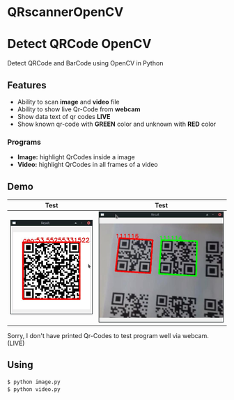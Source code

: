 # QRscannerOpenCV
# Detect QRCode OpenCV

Detect QRCode and BarCode using OpenCV in Python

## Features

- Ability to scan **image** and **video** file
- Ability to show live Qr-Code from **webcam**
- Show data text of qr codes **LIVE**
- Show known qr-code with **GREEN** color and unknown with **RED** color

### Programs

- **Image:** highlight QrCodes inside a image
- **Video:** highlight QrCodes in all frames of a video

## Demo

| Test | Test |
| -------------- | -------------- |
| ![](demo1.jpg) | ![](demo3.jpg) |

Sorry, I don't have printed Qr-Codes to test program well via webcam. (LIVE)

## Using

```bash
$ python image.py
$ python video.py
```
